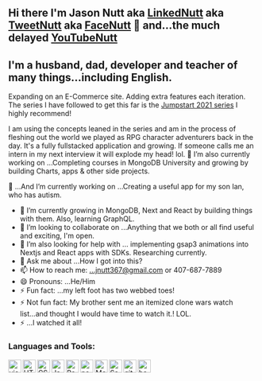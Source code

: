 ## Hi there I'm Jason Nutt aka [LinkedNutt](https://www.linkedin.com/in/jnuttlovedisciple/) aka [TweetNutt](https://twitter.com/JasonNutt14) aka [FaceNutt](https://www.facebook.com/jason.nutt.1481/) 👋 and...the much delayed [YouTubeNutt](https://www.youtube.com/user/JNUTT1000)

## I'm a husband, dad, developer and teacher of many things...including English.
 Expanding on an E-Commerce site. Adding extra features each iteration. The series I have followed to get this far is the [Jumpstart 2021 series](https://www.youtube.com/playlist?list=PL4RCxklHWZ9v2lcat4oEVGQhZg6r4IQGV) I highly recommend!

I am using the concepts leaned in the series and am in the process of fleshing out the world we played as RPG character adventurers back in the day. It's a fully fullstacked application and growing. If someone calls me an intern in my next interview it will explode my head! lol.
🔭 I’m also currently working on ...Completing courses in MongoDB University and growing by building Charts, apps & other side projects.

🔭 ...And I’m currently working on ...Creating a useful app for my son Ian, who has autism. 


- 🌱 I’m currently growing in MongoDB, Next and React by building things with them. Also, learning GraphQL.
- 👯 I’m looking to collaborate on ...Anything that we both or all find useful and exciting, I'm open.
- 🤔 I’m also looking for help with ... implementing gsap3 animations into Nextjs and React apps with SDKs. Researching currently. 
- 💬 Ask me about ...How I got into this?
- 📫 How to reach me: ...jnutt367@gmail.com or 407-687-7889
- 😄 Pronouns: ...He/Him
- ⚡ Fun fact: ...my left foot has two webbed toes!
- ⚡ Not fun fact: My brother sent me an itemized clone wars watch list...and thought I would have time to watch it.! LOL.
- ⚡ ...I watched it all!
### Languages and Tools:
<img align="left" alt="visual studio code" width="26px" src="https://img.icons8.com/color/48/visual-studio-code-2019.png">
<img align="left" alt="HTML5" width="26px" src="https://cdn-icons-png.flaticon.com/512/1216/1216733.png">
<img align="left" alt="CSS" width="26px" src="https://upload.wikimedia.org/wikipedia/commons/d/d5/CSS3_logo_and_wordmark.svg">
<img align="left" alt="Javascript" width="26px" src="https://img.icons8.com/color/48/javascript--v2.png">
<img align="left" alt="React" width="26px" src="https://img.icons8.com/office/16/000000/react.png">
<img align="left" alt="nodejs" width="26px" src="https://img.icons8.com/color/48/nodejs.png">
<img align="left" alt="MongoDB" width="26px" src="https://img.icons8.com/color/48/mongodb.png">
<img align="left" alt="Sass" width="26px" src="https://img.icons8.com/color/48/sass.png">
<img align="left" alt="git" width="26px" src="https://img.icons8.com/color/48/git.png">
<img align="left" alt="bash" width="26px" src="https://img.icons8.com/plasticine/100/bash.png">

